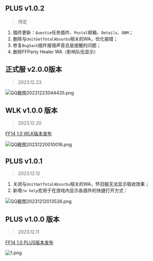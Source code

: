 

## PLUS v1.0.2

> 待定

1. 插件更新：`Questie`任务插件、`Postal`邮箱、`Details`、`DBM`；
2. 删除与`UnitGetTotalAbsorbs`相关的WA，优化报错；
3. 修复`BugSack`插件报错声音总是提醒的问题；
4. 删除FFParty Healer WA（影响队伍显示）



## 正式服 v2.0.0版本

> 2023.12.23

![QQ截图20231223044435.png](https://s2.loli.net/2023/12/23/mLEfveBiDuY9FGW.png)

## WLK v1.0.0 版本

> 2023.12.20

 [FF14 1.0 WLK版本发布](http://wowcube.site/#/suites/ff14-wlk)

![QQ截图20231220010016.png](https://s2.loli.net/2023/12/20/Sa72y5GNceMQ6Fl.png)

## PLUS v1.0.1

> 2023.12.12

1. 关闭与`UnitGetTotalAbsorbs`相关的WA，怀旧服无法显示吸收效果；
2. 新增`/w help`宏用于在游戏内显示各插件的快捷打开方式：

![QQ截图20231212013526.png](https://s2.loli.net/2023/12/12/hU4aG8pOgXzrdCj.png)

## PLUS v1.0.0 版本

> 2023.12.11

[FF14 1.0 PLUS版本发布](http://wowcube.site/#/suites/ff14?id=%e6%8f%92%e4%bb%b6%e8%af%b4%e6%98%8e)

![1.png](https://s2.loli.net/2023/12/11/mojRgPvWTM5csIB.png)